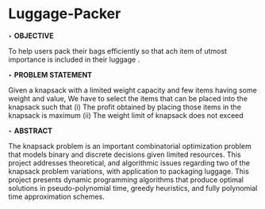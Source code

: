 # Luggage-Packer

‣ **OBJECTIVE**

To help users pack their bags efficiently so that ach item of utmost importance is included in their luggage .


‣ **PROBLEM STATEMENT**

Given a knapsack with a limited weight capacity and few items having some weight and value,
We have to select the items that can be placed into the knapsack such that
(i) The profit obtained by placing those items in the knapsack is maximum
(ii) The weight limit of knapsack does not exceed

‣ **ABSTRACT**

The knapsack problem is an important combinatorial optimization problem that models binary and discrete decisions given limited resources. This project addresses theoretical, and algorithmic issues regarding two of the knapsack problem variations, with application to packaging luggage. This project presents dynamic programming algorithms that produce optimal solutions in pseudo-polynomial time, greedy heuristics, and fully polynomial time approximation schemes.

